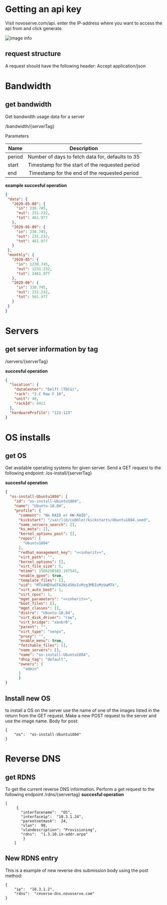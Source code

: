 Getting an api key
=======
Visit novoserve.com/api. 
enter the IP-address where you want to access the api from and click generate. 


![image info](https://i.imgur.com/ob2XrBV.png)

## request structure

A request should have the following header:
Accept application/json


Bandwidth
=======

## get bandwidth
Get bandwidth usage data for a server

/bandwidth/{serverTag}

Parameters


| Name        | Description           
| ------------- |:-------------:|
| period     | Number of days to fetch data for, defaults to 35 | 
| start     | Timestamp for the start of the requested period     | 
| end | Timestamp for the end of the requested period      | 

**example succesful operation**
 ``` json
 {
  "data": {
    "2020-05-08": {
      "in": 230.745,
      "out": 231.232,
      "tot": 461.977
    },
    "2020-05-09": {
      "in": 230.745,
      "out": 231.232,
      "tot": 461.977
    }
  },
  "monthly": {
    "2020-05": {
      "in": 1230.745,
      "out": 1231.232,
      "tot": 2461.977
    },
    "2020-06": {
      "in": 330.745,
      "out": 231.232,
      "tot": 561.977
    }
  }
}
 ```

Servers
=======
## get server information by tag

/servers/{serverTag}

**succesful operation**
``` json
{
  "location": {
    "dataCenter": "Delft (TDCG)",
    "rack": "2.C Row F 10",
    "unit": 40,
    "rackId": 4411
  },
  "hardwareProfile": "123-123"
}
```

OS installs
=======
## get OS
Get available operating systems for given server. Send a GET request to the following endpoint:
/os-install/{serverTag}

**succesful operation**
```json
{
  "os-install-Ubuntu1804": {
    "id": "os-install-Ubuntu1804",
    "name": "Ubuntu-18.04",
    "profile": {
      "comment": "No RAID or HW-RAID",
      "kickstart": "/var/lib/cobbler/kickstarts/Ubuntu1804.seed",
      "name_servers_search": [],
      "ks_meta": [],
      "kernel_options_post": [],
      "repos": [
        "Ubuntu1804"
      ],
      "redhat_management_key": "<<inherit>>",
      "virt_path": "",
      "kernel_options": [],
      "virt_file_size": 5,
      "mtime": 1586258502.197545,
      "enable_gpxe": true,
      "template_files": [],
      "uid": "MTU4NDYwOTA2Ni45NzIxMzg3MDIuMzUwMTk",
      "virt_auto_boot": 1,
      "virt_cpus": 1,
      "mgmt_parameters": "<<inherit>>",
      "boot_files": [],
      "mgmt_classes": [],
      "distro": "Ubuntu-18.04",
      "virt_disk_driver": "raw",
      "virt_bridge": "xenbr0",
      "parent": "",
      "virt_type": "xenpv",
      "proxy": "",
      "enable_menu": true,
      "fetchable_files": [],
      "name_servers": [],
      "name": "os-install-Ubuntu1804",
      "dhcp_tag": "default",
      "owners": [
        "admin"
      ]
      }
}
```
## Install new OS
to install a OS on the server use the name of one of the images listed in the return from the GET request. Make a new POST request to the server and use the image name. 
Body for post:
```
{  
	"os":  "os-install-Ubuntu1804"  
}
```
Reverse DNS 
=======
## get RDNS
To get the current reverse DNS information. Perform a get request to the following endpoint
/rdns/{servertag} 
**succesful operation**
```
[ 
	 {  
	   "interfacename":  "OS",  
	   "interfaceip":  "10.3.1.24",  
	   "parentnetmask":  24,  
	   "vlan":  98, 
	   "vlandescription": "Provisioning", 
	   "rdns":  "1.3.10.in-addr.arpa" 
	    } 
    ]
```
## New RDNS entry
This is a example of new reverse dns submission body using the post method:

```
{  
	"ip":  "10.3.1.2",  
	"rdns":  "reverse-dns.novoserve.com"  
}
```
